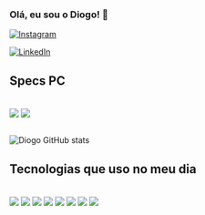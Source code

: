 ### Olá, eu sou o Diogo! 👋
  
[![Instagram](https://img.shields.io/badge/Instagram-E4405F?style=for-the-badge&logo=instagram&logoColor=white)](https://www.instagram.com/dc.britto/)

[![LinkedIn](https://img.shields.io/badge/LinkedIn-0077B5?style=for-the-badge&logo=linkedin&logoColor=white)](https://www.linkedin.com/in/diogo-c%C3%A9sar-moreira-de-britto-b43602192/)
## Specs PC

<div style="display: inline_block"><br />
  <img align="center" src="https://img.shields.io/badge/AMD-Ryzen_5_2600-ED1C24?style=for-the-badge&logo=amd&logoColor=white" />
  <img align="center" src="https://img.shields.io/badge/AMD-RX_580_8GB-ED1C24?style=for-the-badge&logo=amd&logoColor=white" />
</div>

<br />

![Diogo GitHub stats](https://github-readme-stats.vercel.app/api?username=Maaximuz&show_icons=true&theme=tokyonight)

## Tecnologias que uso no meu dia
<div style="display: inline_block"><br />
  <img align="center" src="https://img.shields.io/badge/HTML5-E34F26?style=for-the-badge&logo=html5&logoColor=white" />
  <img align="center" src="https://img.shields.io/badge/CSS3-1572B6?style=for-the-badge&logo=css3&logoColor=white" />
  <img align="center" src="https://img.shields.io/badge/JavaScript-F7DF1E?style=for-the-badge&logo=javascript&logoColor=black" />
  <img align="center" src="https://img.shields.io/badge/PHP-777BB4?style=for-the-badge&logo=php&logoColor=white" />
  <img align="center" src="https://img.shields.io/badge/React-20232A?style=for-the-badge&logo=react&logoColor=61DAFB" />
  <img align="center" src="https://img.shields.io/badge/Bootstrap-563D7C?style=for-the-badge&logo=bootstrap&logoColor=white" />
  <img align="center" src="https://img.shields.io/badge/jQuery-0769AD?style=for-the-badge&logo=jquery&logoColor=white" />
  <img align="center" src="https://img.shields.io/badge/MySQL-00000F?style=for-the-badge&logo=mysql&logoColor=white" />
</div>
